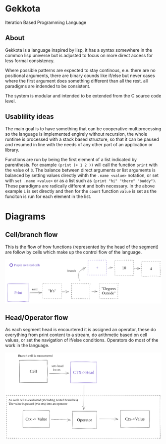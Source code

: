 
# Gekkota
Iteration Based Programming Language

## About
Gekkota is a language inspired by lisp, it has a syntax somewhere in the common lisp universe but is adjusted to focus on more direct access for less formal consistency.

Where possible patterns are expected to stay continous, e.e. there are no positional arguments, there are binary counds like if/else but never cases where the first argument does something different than all the rest. all paradigms are indended to be consistent.

The system is modular and intended to be extended from the C source code level.

## Usablility ideas
The main goal is to have something that can be cooperative multiprocessing so the language is implemented engirely without recursion, the whole runtime is processed with a stack based structure, so that it can be paused and resumed in line with the needs of any other part of an application or library.

Functions are run by being the first element of a list indicated by parenthesis. For example `(print (+ 1 2 ))` will call the function `print` with the value of `3`. The balance between direct arguments or list arguments is balanced by setting values directly wihth the `.name <value>` notation, or set with `set .name <value>` or as a list such as `(print "hi" "there" "buddy")`. These paradigms are radically different and both necessary. In the above example `i` is set directly and then for the `count` function `value` is set as the funciton is run for each element in the list.

# Diagrams

## Cell/branch flow

This is the flow of how functions (represented by the head of the segment) are follow by cells which make up the control flow of the language.

![Gekkota cell flow](docs/gekkota-cell-flow.png)

## Head/Operator flow 

As each segment head is encourtered it is assigned an operator, these do everything from print content to a stream, do arithmetic based on cell values, or set the navigation of if/else conditions. Operators do most of the work in the language.

![Gekkota Head Flow](docs/gekkota-head-value-flow.png)
